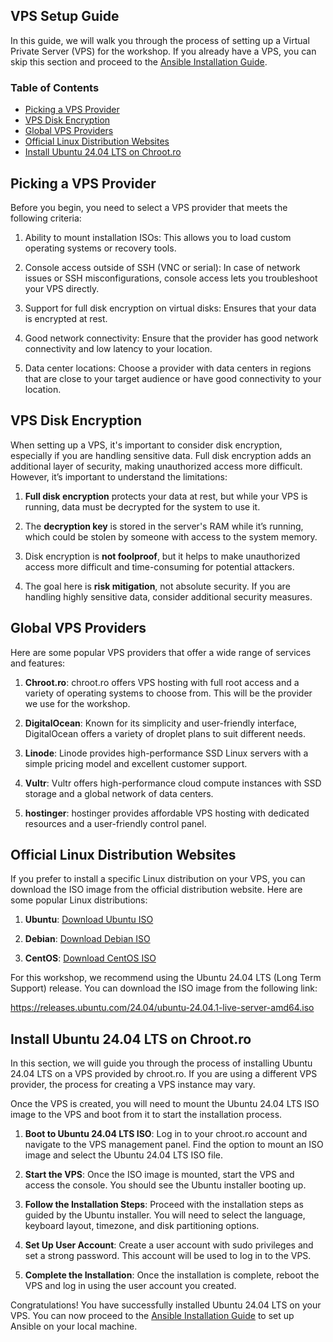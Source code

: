 ## VPS Setup Guide

In this guide, we will walk you through the process of setting up a Virtual Private Server (VPS) for the workshop. If you already have a VPS, you can skip this section and proceed to the [Ansible Installation Guide](./ansible-installation.md).

### Table of Contents
* [Picking a VPS Provider](#picking-a-vps-provider)
* [VPS Disk Encryption](#vps-disk-encryption)
* [Global VPS Providers](#global-vps-providers)
* [Official Linux Distribution Websites](#official-linux-distribution-websites)
* [Install Ubuntu 24.04 LTS on Chroot.ro](#install-ubuntu-24.04-lts-on-chroot.ro)

## Picking a VPS Provider

Before you begin, you need to select a VPS provider that meets the following criteria:

1. Ability to mount installation ISOs: This allows you to load custom operating systems or recovery tools.

2. Console access outside of SSH (VNC or serial): In case of network issues or SSH misconfigurations, console access lets you troubleshoot your VPS directly.

3. Support for full disk encryption on virtual disks: Ensures that your data is encrypted at rest.

4. Good network connectivity: Ensure that the provider has good network connectivity and low latency to your location.

5. Data center locations: Choose a provider with data centers in regions that are close to your target audience or have good connectivity to your location.


## VPS Disk Encryption

When setting up a VPS, it's important to consider disk encryption, especially if you are handling sensitive data. Full disk encryption adds an additional layer of security, making unauthorized access more difficult. However, it’s important to understand the limitations:

1. **Full disk encryption** protects your data at rest, but while your VPS is running, data must be decrypted for the system to use it.

2. The **decryption key** is stored in the server's RAM while it’s running, which could be stolen by someone with access to the system memory.

3. Disk encryption is **not foolproof**, but it helps to make unauthorized access more difficult and time-consuming for potential attackers.

4. The goal here is **risk mitigation**, not absolute security. If you are handling highly sensitive data, consider additional security measures.


## Global VPS Providers

Here are some popular VPS providers that offer a wide range of services and features:

1. **Chroot.ro**: chroot.ro offers VPS hosting with full root access and a variety of operating systems to choose from. This will be the provider we use for the workshop.

2. **DigitalOcean**: Known for its simplicity and user-friendly interface, DigitalOcean offers a variety of droplet plans to suit different needs.

3. **Linode**: Linode provides high-performance SSD Linux servers with a simple pricing model and excellent customer support.

4. **Vultr**: Vultr offers high-performance cloud compute instances with SSD storage and a global network of data centers.

5. **hostinger**: hostinger provides affordable VPS hosting with dedicated resources and a user-friendly control panel.


## Official Linux Distribution Websites

If you prefer to install a specific Linux distribution on your VPS, you can download the ISO image from the official distribution website. Here are some popular Linux distributions:

1. **Ubuntu**: [Download Ubuntu ISO](https://releases.ubuntu.com/)

2. **Debian**: [Download Debian ISO](https://www.debian.org/distrib/)

3. **CentOS**: [Download CentOS ISO](https://www.centos.org/download/)

For this workshop, we recommend using the Ubuntu 24.04 LTS (Long Term Support) release. You can download the ISO image from the following link:

https://releases.ubuntu.com/24.04/ubuntu-24.04.1-live-server-amd64.iso

## Install Ubuntu 24.04 LTS on Chroot.ro

In this section, we will guide you through the process of installing Ubuntu 24.04 LTS on a VPS provided by chroot.ro. If you are using a different VPS provider, the process for creating a VPS instance may vary.

Once the VPS is created, you will need to mount the Ubuntu 24.04 LTS ISO image to the VPS and boot from it to start the installation process.

1. **Boot to Ubuntu 24.04 LTS ISO**: Log in to your chroot.ro account and navigate to the VPS management panel. Find the option to mount an ISO image and select the Ubuntu 24.04 LTS ISO file.

2. **Start the VPS**: Once the ISO image is mounted, start the VPS and access the console. You should see the Ubuntu installer booting up.

3. **Follow the Installation Steps**: Proceed with the installation steps as guided by the Ubuntu installer. You will need to select the language, keyboard layout, timezone, and disk partitioning options.

4. **Set Up User Account**: Create a user account with sudo privileges and set a strong password. This account will be used to log in to the VPS.

5. **Complete the Installation**: Once the installation is complete, reboot the VPS and log in using the user account you created.

Congratulations! You have successfully installed Ubuntu 24.04 LTS on your VPS. You can now proceed to the [Ansible Installation Guide](./ansible-installation.md) to set up Ansible on your local machine.


